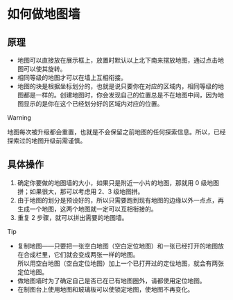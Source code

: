 <!-- community/creation/tutorialMapWall -->

# 如何做地图墙

## 原理

- 地图可以直接放在展示框上，放置时默认以上北下南来摆放地图，通过点击地图可以使其旋转。
- 相同等级的地图才可以在墙上互相衔接。
- 地图的块是根据坐标划分的，也就是说只要你在对应的区域内，相同等级的地图都是一样的。创建地图时，你会发现自己的位置总是不在地图中间，因为地图显示的是你在这个已经划分好的区域内对应的位置。

> [!WARNING]
> 地图每次被升级都会重置，也就是不会保留之前地图的任何探索信息。所以，已经探索过的地图升级前需谨慎。

## 具体操作

1. 确定你要做的地图墙的大小，如果只是附近一小片的地图，那就用 0 级地图拼；如果很大，那可以考虑用 2、3 级地图拼。
2. 由于地图的划分是预设好的，所以只需要跑到现有地图的边缘以外一点点，再生成一个地图，这两个地图就一定可以互相衔接的。
3. 重复 2 步骤，就可以拼出需要的地图墙。

> [!TIP]
>
> - 复制地图——只要把一张空白地图（空白定位地图）和一张已经打开的地图放在合成栏里，它们就会变成两张一样的地图。</br>
>   所以用空白地图（空白定位地图）加上一个已打开过的定位地图，就会有两张定位地图。
> - 做地图墙时为了确定自己是否已在已有地图圈外，请都使用定位地图。
> - 在制图台上使用地图和玻璃板可以使锁定地图，使地图不再变化。
